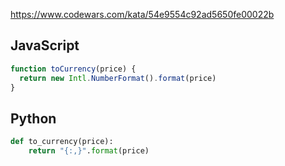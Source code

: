 https://www.codewars.com/kata/54e9554c92ad5650fe00022b

## JavaScript
```js
function toCurrency(price) {
  return new Intl.NumberFormat().format(price)
}
```

## Python
```python
def to_currency(price):
    return "{:,}".format(price)
```